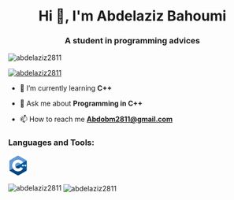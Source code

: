 <h1 align="center">Hi 👋, I'm Abdelaziz Bahoumi</h1>
<h3 align="center">A student in programming advices</h3>

<p align="left"> <img src="https://komarev.com/ghpvc/?username=abdelaziz2811&label=Profile%20views&color=0e75b6&style=flat" alt="abdelaziz2811" /> </p>

<p align="left"> <a href="https://github.com/ryo-ma/github-profile-trophy"><img src="https://github-profile-trophy.vercel.app/?username=abdelaziz2811" alt="abdelaziz2811" /></a> </p>

- 🌱 I’m currently learning **C++**

- 💬 Ask me about **Programming in C++**

- 📫 How to reach me **Abdobm2811@gmail.com**

<h3 align="left">Languages and Tools:</h3>
<p align="left"> <a href="https://www.w3schools.com/cpp/" target="_blank" rel="noreferrer"> <img src="https://raw.githubusercontent.com/devicons/devicon/master/icons/cplusplus/cplusplus-original.svg" alt="cplusplus" width="40" height="40"/> </a> </p>

<p><img align="left" src="https://github-readme-stats.vercel.app/api/top-langs?username=abdelaziz2811&show_icons=true&locale=en&layout=compact" alt="abdelaziz2811" /></p>

<p>&nbsp;<img align="center" src="https://github-readme-stats.vercel.app/api?username=abdelaziz2811&show_icons=true&locale=en" alt="abdelaziz2811" /></p>
